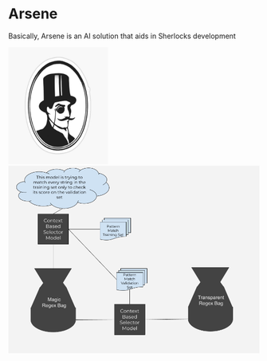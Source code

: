 # Arsene
Basically, Arsene is an AI solution that aids in Sherlocks development

<img src="https://github.com/ItsZeusBro/Arsene/blob/e784c9610c1a9bb7a4c151875cc70e8ab0b02e51/Docs/Lupin.jpg" height=235 width=200/>

<img src="https://github.com/ItsZeusBro/Arsene/blob/7ee72f363143b0d3430a4be1abd6d2d4e5561b4e/Docs/Arsene.png"/>

